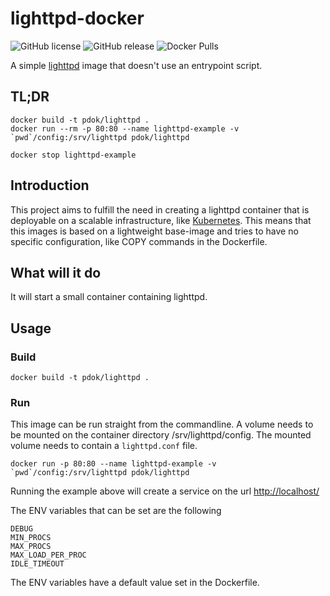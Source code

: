 # lighttpd-docker

![GitHub license](https://img.shields.io/github/license/PDOK/lighttpd-docker)
![GitHub release](https://img.shields.io/github/release/PDOK/lighttpd-docker.svg)
![Docker Pulls](https://img.shields.io/docker/pulls/pdok/lighttpd.svg)

A simple [lighttpd](https://www.lighttpd.net/) image that doesn't use an entrypoint script.

## TL;DR

```docker
docker build -t pdok/lighttpd .
docker run --rm -p 80:80 --name lighttpd-example -v `pwd`/config:/srv/lighttpd pdok/lighttpd

docker stop lighttpd-example
```

## Introduction

This project aims to fulfill the need in creating a lighttpd container that is deployable on a scalable infrastructure, like [Kubernetes](https://kubernetes.io/). This means that this images is based on a lightweight base-image and tries to have no specific configuration, like COPY commands in the Dockerfile.

## What will it do

It will start a small container containing lighttpd.

## Usage

### Build

```docker
docker build -t pdok/lighttpd .
```

### Run

This image can be run straight from the commandline. A volume needs to be mounted on the container directory /srv/lighttpd/config. The mounted volume needs to contain a `lighttpd.conf` file.

```docker
docker run -p 80:80 --name lighttpd-example -v `pwd`/config:/srv/lighttpd pdok/lighttpd
```

Running the example above will create a service on the url <http://localhost/>

The ENV variables that can be set are the following

```env
DEBUG
MIN_PROCS
MAX_PROCS
MAX_LOAD_PER_PROC
IDLE_TIMEOUT
```

The ENV variables have a default value set in the Dockerfile.
